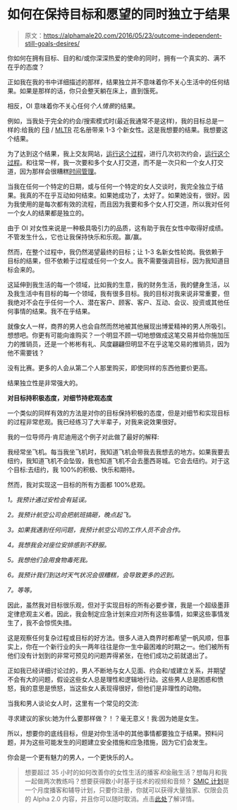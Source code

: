 # 如何在保持目标和愿望的同时独立于结果

> 原文：<https://alphamale20.com/2016/05/23/outcome-independent-still-goals-desires/>

你如何在拥有目标、目的和/或你深深热爱的使命的同时，拥有一个真实的、满不在乎的态度？

正如我在我的书中详细描述的那样，结果独立并不意味着你不关心生活中的任何结果。如果是那样的话，你只会整天躺在床上，直到饿死。

相反，OI 意味着你不关心任何*个人情景*的结果。

例如，当我处于完全的约会/搜索模式时(最近我通常不是这样)，我的目标总是一样的:给我的 [FB](https://blackdragonblog.com/glossary/#FB) / [MLTR](https://blackdragonblog.com/glossary/#MLTR) 花名册带来 1-3 个新女性。这是我想要的结果。我想要这个结果。

为了达到这个结果，我上交友网站，[运行这个过程](http://www.onlinedatingsuccessnow.com/)，进行几次初次约会，[运行这个过程](http://www.gettosexfast.com/)。和往常一样，我一次要和多个女人打交道，而不是一次只和一个女人打交道，因为那样会很糟糕[时间管理](http://www.sublimeyourtime.com/)。

当我在任何一个特定的日期，或与任何一个特定的女人交谈时，我完全独立于结果。我真的不在乎互动如何结束。如果她成功了，太好了。如果她没有，很好。因为我使用的是每次都有效的流程，而且因为我要和多个女人打交道，所以我对任何一个女人的结果都是独立的。

由于 OI 对女性来说是一种极具吸引力的品质，这有助于我在女性中取得好成绩。不管发生什么，它也让我保持快乐和乐观。赢/赢。

然而，在整个过程中，我仍然渴望最终的目标；让 1-3 名新女性轮岗。我依赖于目标的结果，但不依赖于过程或任何一个女人。我不需要强调目标，因为我知道目标会来的。

这延伸到我生活的每一个领域，比如我的生意，我的财务生活，我的健身生活，以及我生活中有目标的每一个领域，我有很多目标。我的目标对我来说非常重要，但我绝对不会在乎任何一个人、潜在客户、顾客、客户、互动、会议、投资或其他任何事情的结果。我不在乎结果。

就像女人一样，商界的男人也会自然而然地被其他展现出博爱精神的男人所吸引。想想吧。你更有可能向谁购买？一个明显不顾一切地想做成这笔交易并给你施加压力的推销员，还是一个彬彬有礼、风度翩翩但明显不在乎这笔交易的推销员，因为他不需要钱？

没有比赛。更多的人会从第二个人那里购买，即使同样的东西他要价更高。

结果独立性是非常强大的。

**对目标持积极态度，对细节持悲观态度**

一个类似的同样有效的方法是对你的目标保持积极的态度，但是对细节和实现目标的过程非常悲观。我已经练习了大半辈子，对我来说效果很好。

我的一位导师丹·肯尼迪用这个例子对此做了最好的解释:

我经常坐飞机。每当我坐飞机时，我知道飞机会带我去我想去的地方。如果我要去纽约，我知道飞机不会坠毁，我也知道飞机不会去墨西哥城。它会去纽约。对于这个目标:去纽约，我 100%的积极、快乐和期待。

然而，我对实现这一目标的所有方面都 100%悲观。

*1。我预计通过安检会有延误。*

*2。我预计航空公司会把航班搞砸，晚点起飞。*

*3。如果我遇到任何问题，我预计航空公司的工作人员不会合作。*

*4。我想我会对座位安排感到不舒服。*

*5。我想他们会用食物毒死我。*

*6。我预计我们到达时天气状况会很糟糕，会导致更多的迟到。*

*7。等等。*

因此，虽然我对目标很乐观，但对于实现目标的所有必要步骤，我是一个超级墨菲定律悲观主义者。因此，我会制定应急计划来应对所有这些事情，如果这些事情发生了，我不会惊慌失措。

这是观察任何复杂过程或目标的好方法。很多人进入商界时都希望一帆风顺，但事实上，你在一个新行业的头一两年往往是你一生中最困难的时期之一。他们被所有他们没有计划到的非常可预见的问题弄得紧张，在他们成功之前就退出了。

正如我已经详细讨论过的，男人不断地与女人见面、约会和/或建立关系，并期望不会有大的问题，假设这些女人总是理性和逻辑地行动。这些男人总是困惑和愤怒，我的意思是愤怒，当这些女人表现得很好，但他们是非理性的动物。

当我和男人谈论女人时，这里有一个常见的交流:

寻求建议的家伙:她为什么要那样做？！？毫无意义！我:因为她是女生。

所以，想要你的底线目标，但是对你生活中的其他事情都要独立于结果。预料问题，并为这些可能发生的问题建立安全措施和应急措施，因为它们会发生。

你会是一个更有魅力的男人，一个更快乐的人。

> 想要超过 35 小时的如何改善你的女性生活的播客*和*金融生活？想每月和我一起做两次教练吗？想要获得数小时基于技术的视频和音频？ [SMIC 计划](https://alphamale20.kartra.com/page/vIL17)是一个月度播客和辅导计划，只要你注册，你就可以获得大量独家、仅限会员的 Alpha 2.0 内容，并且你可以随时取消。点击[此处](https://alphamale20.kartra.com/page/vIL17)了解详情。
> 
> 